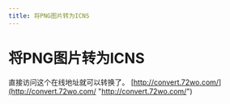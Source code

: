 ```yaml
---
title: 将PNG图片转为ICNS
---
```


# 将PNG图片转为ICNS

直接访问这个在线地址就可以转换了。
[http://convert.72wo.com/](http://convert.72wo.com/ "http://convert.72wo.com/")


